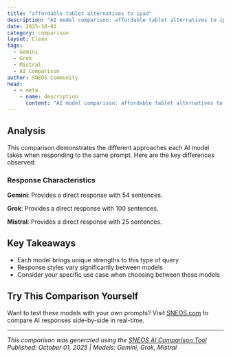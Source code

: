 ```yaml
---
title: "affordable tablet alternatives to ipad"
description: "AI model comparison: affordable tablet alternatives to ipad..."
date: 2025-10-01
category: comparison
layout: Clean
tags:
  - Gemini
  - Grok
  - Mistral
  - AI Comparison
author: SNEOS Community
head:
  - - meta
    - name: description
      content: "AI model comparison: affordable tablet alternatives to ipad..."
---
```


<ChatComparison
  title="affordable tablet alternatives to ipad"
  prompt="affordable tablet alternatives to ipad"
  :responses='{
    "Gemini": "Okay, let\u0027s break down some affordable tablet alternatives to the iPad, considering different needs and price points. To give you the best recommendations, I need a little more information:\n\n*   **What is your budget?** Giving me a price range (e.g., under $200, $200-$300, $300-$400) will significantly narrow down the options.\n*   **What will you mainly use the tablet for?** (e.g., Reading, watching videos, browsing the web, note-taking, gaming, art, work/school)\n*   **What size screen are you looking for?** iPads come in various sizes.\n*   **Are there any specific features you need?** (e.g., Good battery life, stylus support, a decent camera, lots of storage, cellular connectivity)\n*   **What operating system do you prefer?** (Android, Windows, etc.)\n\nIn the meantime, here are some general recommendations in different price ranges, assuming you\u0027re looking for a tablet that is good for media consumption, light productivity, and general use:\n\n**Budget-Friendly (Under $200)**\n\n*   **Amazon Fire HD 10 (or HD 8):** This is a very popular choice for budget-conscious buyers.\n    *   **Pros:** Very affordable, great for consuming Amazon content (Kindle books, Prime Video), decent screen for the price, Alexa integration.\n    *   **Cons:** Fire OS (Amazon\u0027s Android version) has limited app selection compared to the full Google Play Store. The cameras are basic. Performance can be a little sluggish for demanding tasks.\n    *   **Good For:** Reading, watching videos, basic web browsing, entertainment for kids.\n*   **Lenovo Tab M Series (M8, M9, M10):** These are often on sale and offer good value.\n    *   **Pros:** Decent performance for the price, runs full Android (Google Play Store), often have good battery life.\n    *   **Cons:** Build quality can be a bit plasticky, cameras are usually not great.\n    *   **Good For:** General use, web browsing, media consumption, casual gaming.\n\n**Mid-Range ($200-$400)**\n\n*   **Samsung Galaxy Tab A8:** A solid all-around Android tablet.\n    *   **Pros:** Good screen, decent performance for the price, runs full Android (Google Play Store), Samsung\u0027s One UI is user-friendly.\n    *   **Cons:** Cameras are decent but not amazing, can get a little slow with heavy multitasking.\n    *   **Good For:** General use, media consumption, light gaming, productivity tasks.\n*   **Lenovo Tab P11 Series (P11, P11 Plus, P11 Pro Gen 2):** These tablets offer better performance and features than the M series.\n    *   **Pros:** Good screens (often with higher resolution), better processors, some models have stylus support, decent build quality.\n    *   **Cons:** Can be a bit pricier than other options in this range, software updates can sometimes be slow.\n    *   **Good For:** Media consumption, light gaming, productivity, note-taking (with a stylus).\n\n**Higher-End (But Still More Affordable Than iPad Pro) ($400\u002B)**\n\n*   **Samsung Galaxy Tab S Series (S6 Lite, S7 FE, S8, S9 FE):** These are Samsung\u0027s flagship tablets and offer a premium experience.\n    *   **Pros:** Excellent screens (often AMOLED), powerful processors, great cameras, S Pen stylus support (on many models), DeX mode for desktop-like experience.\n    *   **Cons:** More expensive than other Android tablets, some features may be overkill for basic use.\n    *   **Good For:** Everything \u2013 media consumption, gaming, productivity, creative tasks, professional use.\n\n**Alternatives to Consider (Operating Systems)**\n\n*   **Windows Tablets (2-in-1s):** If you need a tablet that can also function as a laptop, consider a 2-in-1 Windows tablet.\n    *   **Microsoft Surface Go 3/4:** Compact and portable, runs full Windows, can be paired with a keyboard cover. (Tend to be more expensive)\n    *   **Lenovo IdeaPad Duet Chromebook:** Offers a good balance of portability, affordability, and Chrome OS functionality. It comes with a keyboard and kickstand, making it suitable for light productivity tasks.\n    *   **Pros:** Full Windows operating system, can run desktop applications.\n    *   **Cons:** Battery life can be shorter than Android tablets, can be more expensive.\n\n**Key Considerations When Choosing:**\n\n*   **Processor and RAM:** These affect performance.  For basic tasks, 2GB of RAM might be enough, but 3GB or 4GB will provide a smoother experience. Look for processors like MediaTek Helio G80 or better, or Snapdragon 662 or better for decent performance.\n*   **Storage:** Consider how much storage you need for apps, files, and media. 32GB is often the minimum, but 64GB or 128GB is preferable. Look for tablets with microSD card slots for expandable storage.\n*   **Screen Resolution:** Aim for at least 1920 x 1200 (Full HD) for a sharp and enjoyable viewing experience.\n*   **Battery Life:** Check reviews to see how long the battery lasts under typical use.\n*   **Software Updates:** Check for the manufacturer\u0027s track record on providing software updates.  More recent Android versions offer better security and features.\n\nOnce you give me more information about your specific needs and budget, I can provide more tailored recommendations!\n",
    "Grok": "If you\u0027re looking for affordable tablet alternatives to the iPad, there are several great options available that offer solid performance, good build quality, and a range of features at a lower price point. Below are some of the best alternatives across different brands, price ranges, and use cases (as of late 2023):\n\n---\n\n### 1. Samsung Galaxy Tab Series\nSamsung\u2019s Galaxy Tab lineup is one of the most popular alternatives to the iPad, offering a wide range of models to suit different budgets and needs.\n- **Samsung Galaxy Tab A9\u002B (2023)**\n  - Price: Around $220\u2013$270 (depending on storage and retailer)\n  - Key Features: 11-inch display (90Hz refresh rate), Snapdragon 695 processor, up to 8GB RAM, expandable storage via microSD, long battery life.\n  - Best For: Everyday tasks like browsing, streaming, and light productivity.\n  - Pros: Affordable, good screen for the price, Samsung DeX mode for a desktop-like experience.\n  - Cons: Performance may lag for heavy gaming or multitasking.\n\n- **Samsung Galaxy Tab S6 Lite (2022)**\n  - Price: Around $250\u2013$350\n  - Key Features: 10.4-inch display, Exynos 9611 processor, S Pen included, good battery life.\n  - Best For: Students and creatives on a budget who need a stylus for note-taking or drawing.\n  - Pros: Comes with S Pen (no extra cost), decent performance for the price.\n  - Cons: Slightly outdated processor compared to newer models.\n\n- **Samsung Galaxy Tab S9 FE**\n  - Price: Around $450\u2013$500\n  - Key Features: 10.9-inch display (90Hz), Exynos 1380 processor, IP68 water/dust resistance, S Pen included.\n  - Best For: A more premium experience at a lower cost than flagship iPads.\n  - Pros: Great display, solid build, water resistance.\n  - Cons: Still pricier than budget options.\n\n**Why Samsung?** Samsung tablets run on Android, offer AMOLED displays on higher-end models, support expandable storage, and integrate well with other Samsung devices. They\u2019re also widely available with frequent discounts.\n\n---\n\n### 2. Amazon Fire Tablets\nAmazon\u2019s Fire tablets are some of the most budget-friendly options available, especially if you\u2019re looking for basic functionality like streaming, e-reading, or kids\u2019 use.\n- **Amazon Fire HD 8 (2022)**\n  - Price: Around $100 (often on sale for less during Prime Day or holidays)\n  - Key Features: 8-inch HD display, 2GB/3GB RAM options, up to 64GB storage (expandable), 12-hour battery life.\n  - Best For: Casual use, streaming (Amazon Prime, Netflix), and kids.\n  - Pros: Very cheap, durable, Alexa integration.\n  - Cons: Locked to Amazon\u2019s ecosystem, limited app store (no Google Play without sideloading), average performance.\n\n- **Amazon Fire HD 10 (2023)**\n  - Price: Around $150 (often discounted)\n  - Key Features: 10.1-inch Full HD display, 3GB RAM, up to 64GB storage (expandable), 13-hour battery life.\n  - Best For: Media consumption and light productivity.\n  - Pros: Larger, sharper screen than the HD 8, still very affordable.\n  - Cons: Ads on lock screen (unless you pay extra to remove them), not great for heavy apps.\n\n**Why Amazon?** These tablets are ideal for budget-conscious buyers or Amazon ecosystem users. They\u2019re heavily discounted for Prime members, and parental controls make them great for kids. Note that they\u2019re not as versatile as Android tablets due to the restricted OS.\n\n---\n\n### 3. Lenovo Tablets\nLenovo offers a mix of affordable and mid-range tablets with decent specs, often targeting budget users and professionals.\n- **Lenovo Tab M10 Plus (3rd Gen)**\n  - Price: Around $180\u2013$230\n  - Key Features: 10.6-inch 2K display, Snapdragon 680 processor, up to 6GB RAM, 7700mAh battery.\n  - Best For: Media consumption, productivity, and casual gaming.\n  - Pros: Crisp display for the price, good battery life, optional stylus support.\n  - Cons: Software updates may not be as frequent as Samsung or Apple.\n\n- **Lenovo Tab P11 (2nd Gen)**\n  - Price: Around $250\u2013$300\n  - Key Features: 11.5-inch 2K display (120Hz), MediaTek Helio G99 processor, up to 6GB RAM, quad speakers.\n  - Best For: A mid-range option for streaming, gaming, and light work.\n  - Pros: High-refresh-rate display, good audio, optional keyboard and stylus.\n  - Cons: Mediocre performance in demanding tasks.\n\n**Why Lenovo?** Lenovo tablets often provide excellent value with larger, high-quality screens and optional accessories like keyboards for productivity, making them a good iPad alternative for budget-conscious buyers.\n\n---\n\n### 4. Xiaomi Pad Series\nXiaomi has entered the tablet market with competitive pricing and impressive specs, often undercutting Apple and Samsung.\n- **Xiaomi Pad 6**\n  - Price: Around $300\u2013$400 (varies by region and retailer)\n  - Key Features: 11-inch 2.8K display (144Hz), Snapdragon 870 processor, up to 8GB RAM, 8840mAh battery with fast charging.\n  - Best For: Power users on a budget, gaming, and productivity.\n  - Pros: High refresh rate, powerful processor for the price, premium design.\n  - Cons: Availability can be limited in some regions, no cellular option in base models.\n\n**Why Xiaomi?** Xiaomi tablets punch above their weight in terms of hardware, offering near-flagship specs at mid-range prices. They\u2019re a great choice if you can find them in your region.\n\n---\n\n### 5. Google Pixel Tablet (Mid-Range Option)\nWhile not as budget-friendly as others on this list, the Google Pixel Tablet offers a unique experience with tight integration into Google\u2019s ecosystem.\n- **Google Pixel Tablet**\n  - Price: Around $500\n  - Key Features: 10.95-inch display, Google Tensor G2 chip, 8GB RAM, included charging speaker dock.\n  - Best For: Google ecosystem users, smart home integration.\n  - Pros: Doubles as a smart home hub with the dock, clean Android experience, good performance.\n  - Cons: Higher price than other alternatives, no stylus support out of the box.\n\n**Why Google?** If you\u2019re invested in Google services (Google Home, Assistant, etc.), this tablet offers a seamless experience, though it\u2019s pricier than other Android options.\n\n---\n\n### 6. Other Budget Options\nIf you\u2019re looking for ultra-cheap tablets for basic needs, consider brands like:\n- **Onn Tablets (Walmart Brand)**\n  - Price: Around $60\u2013$100\n  - Key Features: Basic specs, Android OS, small to medium displays.\n  - Best For: Kids or very light use (browsing, streaming).\n  - Pros: Extremely cheap.\n  - Cons: Poor performance, outdated software, cheap build quality.\n- **Chuwi or Teclast Tablets**\n  - Price: Around $100\u2013$200\n  - Key Features: Often dual-boot Android/Windows, decent specs for budget models.\n  - Best For: Niche users looking for cheap Windows tablets.\n  - Pros: Affordable, sometimes offer Windows OS.\n  - Cons: Limited support, questionable build quality.\n\n---\n\n### Key Considerations When Choosing an iPad Alternative\n1. **Operating System**: Most alternatives run Android (or a modified version like Amazon\u2019s Fire OS). If you\u2019re used to iOS, there will be a learning curve, but Android offers more customization and often expandable storage.\n2. **Use Case**: Decide if you need a tablet for media consumption, productivity, gaming, or kids\u2019 use. Budget tablets are great for casual use, while mid-range options (like Samsung or Xiaomi) handle more demanding tasks.\n3. **Accessories**: Some tablets (e.g., Samsung, Lenovo) support styluses and keyboards, making them better for productivity. Check if these are included or cost extra.\n4. **Ecosystem**: If you use other Apple products, sticking with an iPad might be worth it for seamless integration. If not, Android tablets pair well with Android phones and Google services.\n5. **Budget**: Affordable tablets range from $100 to $500. The closer you get to $400\u2013$500, the closer the performance and features are to a base iPad (around $329 for iPad 10th Gen).\n\n---\n\n### Recommendation Based on Budget\n- **Under $150**: Amazon Fire HD 8 or 10 \u2013 Best for basic tasks and media consumption.\n- **$150\u2013$300**: Samsung Galaxy Tab A9\u002B or Lenovo Tab M10 Plus \u2013 Great balance of price and performance.\n- **$300\u2013$500**: Xiaomi Pad 6 or Samsung Galaxy Tab S9 FE \u2013 Closer to iPad-level features and build quality.\n\nThese alternatives can often be found at discounted prices during sales events like Black Friday, Amazon Prime Day, or other seasonal promotions. Let me know if you have a specific use case or budget in mind, and I can narrow down the options further!",
    "Mistral": "There are several affordable tablet alternatives to the iPad that offer good performance and features. Here are some options:\n\n1. **Amazon Fire Tablets**:\n   - **Fire HD 8**: Affordable with decent performance for everyday tasks like browsing, streaming, and light gaming.\n   - **Fire HD 10**: Offers a larger screen and better performance compared to the Fire HD 8.\n   - **Fire HD 8 Kids Edition / Fire HD 10 Kids Edition**: Great for kids with a rugged case and a 2-year worry-free guarantee.\n\n2. **Samsung Galaxy Tab Series**:\n   - **Galaxy Tab A7**: Offers a good balance between affordability and performance with a large screen.\n   - **Galaxy Tab S6 Lite**: A more premium option with a sleek design and good performance.\n   - **Galaxy Tab A**: Budget-friendly with decent specs for basic tasks.\n\n3. **Lenovo Tab Series**:\n   - **Lenovo Tab M8**: Affordable with a compact design and good performance for basic tasks.\n   - **Lenovo Tab M10 Plus**: Offers a larger screen and better performance.\n\n4. **Huawei MatePad Series**:\n   - **MatePad T 10s**: Affordable with a large screen and good performance.\n   - **MatePad T 10**: A more budget-friendly option with decent specs.\n\n5. **Xiaomi Mi Pad Series**:\n   - **Mi Pad 4**: Offers good performance and build quality at an affordable price.\n   - **Mi Pad 5**: A more premium option with better performance and display.\n\n6. **Realme Pad**:\n   - Affordable with a large display and good performance for everyday tasks.\n\n7. **Walmart onn. Tablets**:\n   - Very affordable with basic specs for light tasks and entertainment.\n\nBefore making a purchase, consider factors like build quality, display, performance, battery life, and software to ensure the tablet meets your needs. Additionally, keep an eye out for sales and promotions, as prices can fluctuate significantly."
  }'
  published-date="15:52"
/>

## Analysis

This comparison demonstrates the different approaches each AI model takes when responding to the same prompt. Here are the key differences observed:

### Response Characteristics

**Gemini**: Provides a direct response with 54 sentences. 

**Grok**: Provides a direct response with 100 sentences. 

**Mistral**: Provides a direct response with 25 sentences. 

## Key Takeaways

- Each model brings unique strengths to this type of query
- Response styles vary significantly between models
- Consider your specific use case when choosing between these models

## Try This Comparison Yourself

Want to test these models with your own prompts? Visit [SNEOS.com](https://sneos.com) to compare AI responses side-by-side in real-time.

---

*This comparison was generated using the [SNEOS AI Comparison Tool](https://sneos.com)*
*Published: October 01, 2025 | Models: Gemini, Grok, Mistral*
